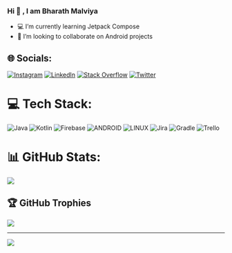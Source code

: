 ### Hi 👋 , I am Bharath Malviya

- 💻  I’m currently learning Jetpack Compose
- 👯  I’m looking to collaborate on Android projects

## 🌐 Socials:
[![Instagram](https://img.shields.io/badge/Instagram-%23E4405F.svg?logo=Instagram&logoColor=white)](https://instagram.com/i27_0_0_i) [![LinkedIn](https://img.shields.io/badge/LinkedIn-%230077B5.svg?logo=linkedin&logoColor=white)](https://www.linkedin.com/in/bharath-k-malviya) [![Stack Overflow](https://img.shields.io/badge/-Stackoverflow-FE7A16?logo=stack-overflow&logoColor=white)](https://stackoverflow.com/users/14477511) [![Twitter](https://img.shields.io/badge/Twitter-%231DA1F2.svg?logo=Twitter&logoColor=white)](https://twitter.com/BharathKmalviya) 

# 💻 Tech Stack:
![Java](https://img.shields.io/badge/java-%23ED8B00.svg?style=for-the-badge&logo=java&logoColor=white) ![Kotlin](https://img.shields.io/badge/kotlin-%230095D5.svg?style=for-the-badge&logo=kotlin&logoColor=white) ![Firebase](https://img.shields.io/badge/firebase-%23039BE5.svg?style=for-the-badge&logo=firebase) ![ANDROID](https://img.shields.io/badge/android-%2320232a.svg?style=for-the-badge&logo=android&logoColor=%a4c639) ![LINUX](https://img.shields.io/badge/Linux-FCC624?style=for-the-badge&logo=linux&logoColor=black) ![Jira](https://img.shields.io/badge/jira-%230A0FFF.svg?style=for-the-badge&logo=jira&logoColor=white) ![Gradle](https://img.shields.io/badge/Gradle-02303A.svg?style=for-the-badge&logo=Gradle&logoColor=white) ![Trello](https://img.shields.io/badge/Trello-%23026AA7.svg?style=for-the-badge&logo=Trello&logoColor=white)
# 📊 GitHub Stats:
<!-- ![Anurag's GitHub stats](https://github-readme-stats-bharathkmalviyas-projects.vercel.app/api?username=BharathKmalviya&show_icons=true&private=true&bg_color=00000000)<br/> -->
![](https://github-readme-stats.vercel.app/api/top-langs/?username=bharathkmalviya&theme=dark&hide_border=false&include_all_commits=true&count_private=true&layout=compact)

## 🏆 GitHub Trophies
![](https://github-profile-trophy.vercel.app/?username=bharathkmalviya&theme=radical&no-frame=false&no-bg=false&margin-w=4)

---
[![](https://visitcount.itsvg.in/api?id=bharathkmalviya&icon=2&color=0)](https://visitcount.itsvg.in)

<!-- Proudly created with GPRM ( https://gprm.itsvg.in ) -->
